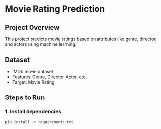 # Movie Rating Prediction



## Project Overview
This project predicts movie ratings based on attributes like genre, director, and actors using machine learning.

## Dataset
- IMDb movie dataset
- Features: Genre, Director, Actor, etc.
- Target: Movie Rating

## Steps to Run

### 1. Install dependencies
```bash
pip install -r requirements.txt
